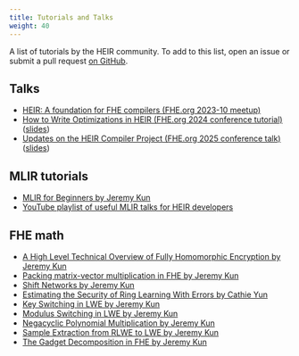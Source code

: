 ```yaml
---
title: Tutorials and Talks
weight: 40
---
```


A list of tutorials by the HEIR community. To add to this list, open an issue or
submit a pull request
[on GitHub](https://github.com/google/heir/blob/main/docs/content/en/docs/tutorials.md).

## Talks

- [HEIR: A foundation for FHE compilers (FHE.org 2023-10 meetup)](https://www.youtube.com/watch?v=kqDFdKUTNA4)
- [How to Write Optimizations in HEIR (FHE.org 2024 conference tutorial)](https://www.youtube.com/watch?v=ne5D_kqlxYg&list=PLnbmMskCVh1fZy00EZQnFSezctvwYmlRM&index=4)
  ([slides](https://docs.google.com/presentation/d/1zRgrkWgLn4FxAWWDTQb8KnS-pqtUbST1AIR8bT_a-E8/edit?usp=sharing))
- [Updates on the HEIR Compiler Project (FHE.org 2025 conference talk)](https://www.youtube.com/watch?v=6JPwpTOcydM)
  ([slides](https://docs.google.com/presentation/d/1nKj0i0tyBSGUAI-tYMUDeji-EgqCj4PBrgw_NgMb3fM/edit?usp=sharing))

## MLIR tutorials

- [MLIR for Beginners by Jeremy Kun](https://github.com/j2kun/mlir-tutorial/)
- [YouTube playlist of useful MLIR talks for HEIR developers](https://www.youtube.com/playlist?list=PLv9xz1VZ_qfFqpSAEgay96kxEGS81_NYq)

## FHE math

- [A High Level Technical Overview of Fully Homomorphic Encryption by Jeremy Kun](https://www.jeremykun.com/2024/05/04/fhe-overview/)
- [Packing matrix-vector multiplication in FHE by Jeremy Kun](https://www.jeremykun.com/2024/09/06/packing-matrix-vector-multiplication-in-fhe/)
- [Shift Networks by Jeremy Kun](https://www.jeremykun.com/2024/09/02/shift-networks/)
- [Estimating the Security of Ring Learning With Errors by Cathie Yun](https://jeremykun.com/2022/12/28/estimating-the-security-of-ring-learning-with-errors-rlwe/)
- [Key Switching in LWE by Jeremy Kun](https://jeremykun.com/2022/08/29/key-switching-in-lwe/)
- [Modulus Switching in LWE by Jeremy Kun](https://jeremykun.com/2022/07/16/modulus-switching-in-lwe/)
- [Negacyclic Polynomial Multiplication by Jeremy Kun](https://jeremykun.com/2022/12/09/negacyclic-polynomial-multiplication/)
- [Sample Extraction from RLWE to LWE by Jeremy Kun](https://jeremykun.com/2023/02/27/sample-extraction-from-rlwe-to-lwe/)
- [The Gadget Decomposition in FHE by Jeremy Kun](https://jeremykun.com/2021/12/11/the-gadget-decomposition-in-fhe/)

<!-- mdformat global-off -->
